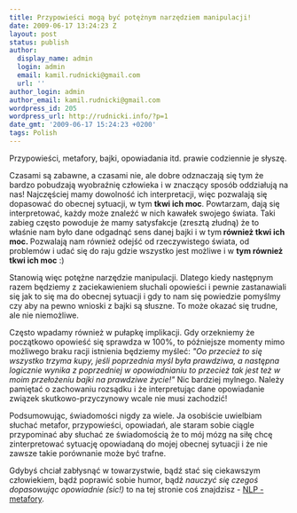 ```yaml
---
title: Przypowieści mogą być potężnym narzędziem manipulacji!
date: 2009-06-17 13:24:23 Z
layout: post
status: publish
author:
  display_name: admin
  login: admin
  email: kamil.rudnicki@gmail.com
  url: ''
author_login: admin
author_email: kamil.rudnicki@gmail.com
wordpress_id: 205
wordpress_url: http://rudnicki.info/?p=1
date_gmt: '2009-06-17 15:24:23 +0200'
tags: Polish
---
```


<p>Przypowieści, metafory, bajki, opowiadania itd. prawie codziennie je słyszę.</p>
<p>Czasami są zabawne, a czasami nie, ale dobre odznaczają się tym że bardzo pobudzają wyobraźnię człowieka i w znaczący sposób oddziałują na nas! Najczęściej mamy dowolność ich interpretacji, więc pozwalają się dopasować do obecnej sytuacji, w tym <strong>tkwi ich moc</strong>. Powtarzam, dają się interpretować, każdy może znaleźć w nich kawałek swojego świata. Taki zabieg często powoduje że mamy satysfakcje (zresztą złudną) że to właśnie nam było dane odgadnąć sens danej bajki i w tym<strong> również tkwi ich moc. </strong>Pozwalają nam również odejść od rzeczywistego świata, od problemów i udać się do raju gdzie wszystko jest możliwe i w <strong>tym również tkwi ich moc</strong> :)</p>
<p>Stanowią więc potężne narzędzie manipulacji. Dlatego kiedy następnym razem będziemy z zaciekawieniem słuchali opowieści i pewnie zastanawiali się jak to się ma do obecnej sytuacji i gdy to nam się powiedzie pomyślmy czy aby na pewno wnioski z bajki są słuszne. To może okazać się trudne, ale nie niemożliwe.</p>
<p>Często wpadamy również w pułapkę implikacji. Gdy orzekniemy że początkowo opowieść się sprawdza w 100%, to późniejsze momenty mimo możliwego braku racji istnienia będziemy myśleć: <em>"Oo przecież to się wszystko trzyma kupy, jeśli poprzednia myśl była prawdziwa, a następna logicznie wynika z poprzedniej w opowiadnianiu to przecież tak jest też w moim przełożeniu bajki na prawdziwe życie!" </em>Nic bardziej mylnego. Należy pamiętać o zachowaniu rozsądku i że interpretując dane opowiadanie związek skutkowo-przyczynowy wcale nie musi zachodzić!</p>
<p>Podsumowując, świadomości nigdy za wiele. Ja osobiście uwielbiam słuchać metafor, przypowieści, opowiadań, ale staram sobie ciągle przypominać aby słuchać ze świadomością że to mój mózg na siłę chcę zinterpretować sytuację opowiadaną do mojej obecnej sytuacji i że nie zawsze takie porównanie może być trafne.</p>
<p>Gdybyś chciał zabłysnąć w towarzystwie, bądź stać się ciekawszym człowiekiem, bądź poprawić sobie humor, bądź<em> nauczyć się czegoś dopasowując opowiadnie (sic!)</em> to na tej stronie coś znajdzisz - <a href="http://nlp-community.pl/me%3Cx%3Etafory/">NLP - metafory</a>.</p>
